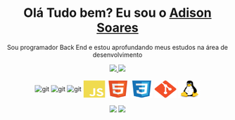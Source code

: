 <div>
  
  <h1 align="center">
    Olá Tudo bem? Eu sou o 
    <a href="https://www.linkedin.com/in/edududuribeiro/">Adison Soares</a>
  </h1>
  
  <p align="center">
    Sou programador Back End e estou aprofundando meus estudos na área de desenvolvimento
  </p>
 
</div>

<div align="center">
  <a href="https://github.com/AdisonSoares">
    <img height="150em" src="https://github-readme-stats.vercel.app/api?username=AdisonSoares&count_private=true&include_all_commits=true&show_icons=true&theme=yeblu&hide_border=false&show_owner=true"/>
    <img height="150em" src="https://github-readme-stats.vercel.app/api/top-langs/?username=AdisonSoares&theme=yeblu&hide_border=false&&layout=compact"/>
  </a>
</div>

<div align="center" valign="top"><br>
  <img align="center" alt="git" height="40" width="50" src="https://cdn-icons-png.flaticon.com/512/226/226777.png">
  <img align="center" alt="git" height="40" width="50" src="https://img.icons8.com/color/480/microsoft-sql-server.png">
  <img align="center" alt="git" height="40" width="50" src="https://cdn.jsdelivr.net/gh/devicons/devicon/icons/mysql/mysql-original.svg">
  <img align="center" alt="Js" height="40" width="50" src="https://raw.githubusercontent.com/devicons/devicon/master/icons/javascript/javascript-plain.svg">
  <img align="center" alt="HTML" height="40" width="50" src="https://raw.githubusercontent.com/devicons/devicon/master/icons/html5/html5-original.svg">
  <img align="center" alt="CSS" height="40" width="50" src="https://raw.githubusercontent.com/devicons/devicon/master/icons/css3/css3-original.svg">
  <img align="center" alt="git" height="40" width="50" src="https://raw.githubusercontent.com/devicons/devicon/master/icons/git/git-original.svg">
  <img align="center" alt="linux" height="40" width="50" src="https://raw.githubusercontent.com/devicons/devicon/master/icons/linux/linux-original.svg">
</div><br>

<div align="center">
  <a href="https://www.linkedin.com/in/adison-soares-ab6b59190/" target="_blank"><img src="https://img.shields.io/badge/-LinkedIn-%230077B5?style=for-the-badge&logo=linkedin&logoColor=white" target="_blank"></a> 
  <a href="mailto:adison.soares7@gmail.com"><img src="https://img.shields.io/badge/-Gmail-%23333?style=for-the-badge&logo=gmail&logoColor=white" target="_blank"></a>
</div>
